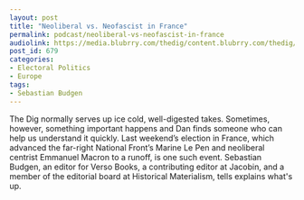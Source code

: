 ```yaml
---
layout: post
title: "Neoliberal vs. Neofascist in France"
permalink: podcast/neoliberal-vs-neofascist-in-france
audiolink: https://media.blubrry.com/thedig/content.blubrry.com/thedig/The_Dig_-_EP_22_-_Budgen.mp3
post_id: 679
categories: 
- Electoral Politics
- Europe
tags: 
- Sebastian Budgen
---
```


The Dig normally serves up ice cold, well-digested takes. Sometimes, however, something important happens and Dan finds someone who can help us understand it quickly. Last weekend’s election in France, which advanced the far-right National Front’s Marine Le Pen and neoliberal centrist Emmanuel Macron to a runoff, is one such event. Sebastian Budgen, an editor for Verso Books, a contributing editor at Jacobin, and a member of the editorial board at Historical Materialism, tells explains what's up.